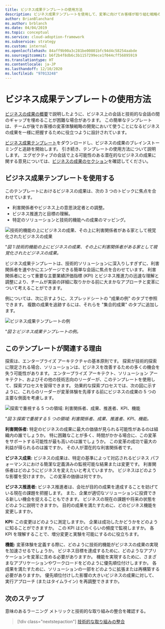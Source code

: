 ```yaml
---
title: ビジネス成果テンプレートの使用方法
description: ビジネス成果テンプレートを使用して、変革に向けてお客様が取り組む戦略の策定で使用されるビジネスの成果を把握する方法について説明します。
author: BrianBlanchard
ms.author: brblanch
ms.date: 04/04/2019
ms.topic: conceptual
ms.service: cloud-adoption-framework
ms.subservice: strategy
ms.custom: internal
ms.openlocfilehash: 84aff9b90a3c281be00801bfc94d4c58254aabde
ms.sourcegitcommit: b6f2b4f8db6c3b1157299ece1f044cff56895919
ms.translationtype: HT
ms.contentlocale: ja-JP
ms.lasthandoff: 12/10/2020
ms.locfileid: "97013248"
---
```

# <a name="how-to-use-the-business-outcome-template"></a>ビジネス成果テンプレートの使用方法

[ビジネスの成果の概要](./index.md)で説明したように、ビジネス上の会話と技術的な会話の間のギャップを埋めることが困難な場合があります。 この簡単なテンプレートは、チームが後でお客様の変革体験戦略の開発において使うことになるビジネスの成果を一様に把握するために役立つように設計されています。

[ビジネス成果テンプレート](https://raw.githubusercontent.com/microsoft/CloudAdoptionFramework/master/strategy/business-outcome-template.xlsx)をダウンロードし、ビジネスの成果のブレインストーミングと追跡を開始します。 引き続き、テンプレートの使用方法について説明します。 エグゼクティブの会話で上る可能性のある潜在的なビジネスの成果に関する意見については、[ビジネスの成果のセクション](./index.md)を確認してください。

## <a name="use-the-business-outcome-template"></a>ビジネス成果テンプレートを使用する

このテンプレートにおけるビジネスの成果は、次の 3 つのトピックに焦点を合わせています。

- 利害関係者やビジネス上の意思決定者との調整。
- ビジネス推進力と目標の理解。
- 特定のソリューションと技術的機能への成果のマッピング。

![技術的機能の上にビジネスの成果、その上に利害関係者がある家として視覚化されたビジネスの成果](../../_images/strategy/business-outcome-house.png)

"*図 1:技術的機能の上にビジネスの成果、その上に利害関係者がある家として視覚化されたビジネスの成果。*

ビジネス成果テンプレートは、技術的ソリューションに深入りしすぎずに、利害関係者を速やかにエンゲージできる簡単な会話に焦点を合わせています。 利害関係者にとって重要な主要業績評価指標 (KPI) とビジネス推進力の迅速な理解と調整により、チームが実装の詳細に取りかかる前に大まかなアプローチと変革について考えることができます。

例については、次に示すように、スプレッドシートの "成果の例" のタブで参照できます。 複数の成果を追跡するには、それらを "集合的成果" のタブに追加します。

![ビジネス成果テンプレートの例](../../_images/strategy/business-outcome-template.png)

"*図 2:ビジネス成果テンプレートの例。*

## <a name="why-is-this-template-relevant"></a>このテンプレートが関連する理由

探索は、エンタープライズ アーキテクチャの基本原則です。 探索が技術的探索に限定される場合、ソリューションは、ビジネスを改善するための多くの機会を失う可能性があります。 エンタープライズ アーキテクト、ソリューション アーキテクト、およびその他の技術志向のリーダーが、このテンプレートを使用して、探索プロセスを習得できます。 効果的な探索プロセスでは、次の図に示すように、これらのリーダーが変革体験を先導する前にビジネスの成果の 5 つの主要な側面を考慮します。

![探索で重視する 5 つの領域: 利害関係者、成果、推進者、KPI、機能](../../_images/strategy/business-outcome-focus-areas.png)

"*図 3:探索で重視する 5 つの領域: 利害関係者、成果、推進者、KPI、機能。*

**利害関係者:** 特定のビジネスの成果に最大の価値が見られる可能性があるのは組織内の誰でしょうか。 特に困難なことが多く、時間がかかる場合に、この変革をサポートする可能性が最も高いのは誰でしょうか。 この変革の成功で最大の利益が得られるのは誰ですか。 その人が潜在的な利害関係者です。

**ビジネス成果:** ビジネスの成果は、特定の基準によって対応されるビジネス パフォーマンスにおける簡潔な定義済みの監視可能な結果または変更です。 利害関係者はどのようにビジネスを変えたいと考えていますか。 ビジネスはどのような影響を受けますか。 この変革の価値は何ですか。

**ビジネス推進者:** ビジネス推進者は、会社が目的の成果を達成することを妨げている現在の課題を把握します。 また、企業が適切なソリューションに投資できる新しい機会を捉えることもできます。 ビジネスの現在の課題や将来の状態をどのように説明できますか。 目的の成果を満たすために、どのビジネス機能を変更しますか。

**KPI:** この変更はどのように測定しますか。 企業は成功したかどうかをどのように知ることができますか。 この KPI はどのくらいの頻度で監視しますか。 各 KPI を理解することで、増分変更と実験を可能にするのに役立ちます。

**機能:** 変革体験を定義する際に、どのように技術的機能がビジネスの成果の実現を加速させるでしょうか。 ビジネス目標を達成するために、どのようなアプリケーションを変革に含める必要がありますか。 機能を実現するために、さまざまなアプリケーションやワークロードをどのように優先順位付けしますか。 各成果を満たすために、ソリューションの一部をどのように拡張または再構築する必要がありますか。 優先順位付けした影響の大きいビジネスの成果に対して、実行アプローチ (またはタイムライン) を再調整できますか。

## <a name="next-steps"></a>次のステップ

意味のあるラーニング メトリックと技術的な取り組みの整合を確認する。

> [!div class="nextstepaction"]
> [技術的な取り組みの整合](../learning-metrics.md)
